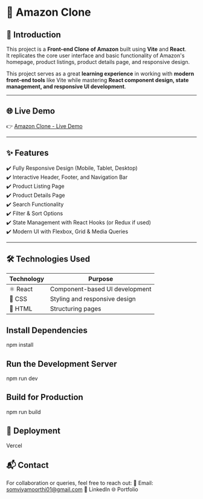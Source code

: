 # 🛒 Amazon Clone 

## 📖 Introduction
This project is a **Front-end Clone of Amazon** built using **Vite** and **React**.  
It replicates the core user interface and basic functionality of Amazon's homepage, product listings, product details page, and responsive design.  

This project serves as a great **learning experience** in working with **modern front-end tools** like Vite while mastering **React component design, state management, and responsive UI development**.

---

## 🌐 Live Demo
👉 [Amazon Clone - Live Demo](https://spiffy-raindrop-0bc2dc.netlify.app/)

---

## ✨ Features
✔️ Fully Responsive Design (Mobile, Tablet, Desktop)  
✔️ Interactive Header, Footer, and Navigation Bar  
✔️ Product Listing Page  
✔️ Product Details Page  
✔️ Search Functionality  
✔️ Filter & Sort Options  
✔️ State Management with React Hooks (or Redux if used)  
✔️ Modern UI with Flexbox, Grid & Media Queries  

---
## 🛠️ Technologies Used
| Technology      | Purpose                                        |
|-----------------|------------------------------------------------|
| ⚛️ React       | Component-based UI development                  |
| 🎨 CSS         | Styling and responsive design                   |
| 📄 HTML        | Structuring pages                               |

## Install Dependencies

npm install

## Run the Development Server

npm run dev

## Build for Production
npm run build

## 🚀 Deployment

Vercel

## 📬 Contact
For collaboration or queries, feel free to reach out:
📧 Email: somviyamoorthi01@gmail.com
🔗 LinkedIn
🌐 Portfolio


